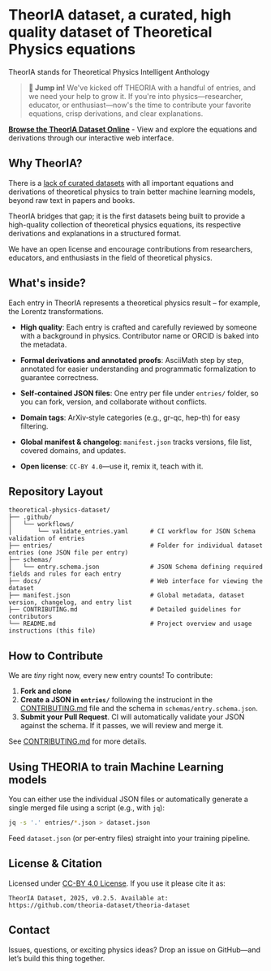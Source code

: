 # TheorIA dataset, a curated, high quality dataset of Theoretical Physics equations

TheorIA stands for Theoretical Physics Intelligent Anthology

> **🚀 Jump in!** We've kicked off THEORIA with a handful of entries, and we need your help to grow it. If you're into physics—researcher, educator, or enthusiast—now's the time to contribute your favorite equations, crisp derivations, and clear explanations.

**[Browse the TheorIA Dataset Online](https://theoria-dataset.github.io/theoria-dataset/)** - View and explore the equations and derivations through our interactive web interface.

## Why TheorIA?

There is a [lack of curated datasets](https://manuelsh.github.io/blog/2025/datasets-for-advancing-Theoretical-Physics/) with all important equations and derivations of theoretical physics to train better machine learning models, beyond raw text in papers and books.

TheorIA bridges that gap; it is the first datasets being built to provide a high-quality collection of theoretical physics equations, its respective derivations and explanations in a structured format.

We have an open license and encourage contributions from researchers, educators, and enthusiasts in the field of theoretical physics.

## What's inside?

Each entry in TheorIA represents a theoretical physics result – for example, the Lorentz transformations.

- **High quality**: Each entry is crafted and carefully reviewed by someone with a background in physics. Contributor name or ORCID is baked into the metadata.

- **Formal derivations and annotated proofs**: AsciiMath step by step, annotated for easier understanding and programmatic formalization to guarantee correctness.

- **Self‑contained JSON files**: One entry per file under `entries/` folder, so you can fork, version, and collaborate without conflicts.

- **Domain tags**: ArXiv‑style categories (e.g., gr-qc, hep-th) for easy filtering.

- **Global manifest & changelog**: `manifest.json` tracks versions, file list, covered domains, and updates.

- **Open license**: `CC‑BY 4.0`—use it, remix it, teach with it.

## Repository Layout

```
theoretical-physics-dataset/
├── .github/
│   └── workflows/
│       └── validate_entries.yaml      # CI workflow for JSON Schema validation of entries
├── entries/                           # Folder for individual dataset entries (one JSON file per entry)
├── schemas/
│   └── entry.schema.json              # JSON Schema defining required fields and rules for each entry
├── docs/                              # Web interface for viewing the dataset
├── manifest.json                      # Global metadata, dataset version, changelog, and entry list
├── CONTRIBUTING.md                    # Detailed guidelines for contributors
└── README.md                          # Project overview and usage instructions (this file)
```

## How to Contribute

We are _tiny_ right now, every new entry counts! To contribute:

1. **Fork and clone**
2. **Create a JSON in `entries/`** following the instruciont in the [CONTRIBUTING.md](CONTRIBUTING.md) file and the schema in `schemas/entry.schema.json`.
3. **Submit your Pull Request**. CI will automatically validate your JSON against the schema. If it passes, we will review and merge it.

See [CONTRIBUTING.md](CONTRIBUTING.md) for more details.

## Using THEORIA to train Machine Learning models

You can either use the individual JSON files or automatically generate a single merged file using a script (e.g., with `jq`):

```bash
jq -s '.' entries/*.json > dataset.json
```

Feed `dataset.json` (or per‑entry files) straight into your training pipeline.

## License & Citation

Licensed under [CC-BY 4.0 License](https://creativecommons.org/licenses/by/4.0/legalcode.en). If you use it please cite it as:

```
TheorIA Dataset, 2025, v0.2.5. Available at: https://github.com/theoria-dataset/theoria-dataset
```

## Contact

Issues, questions, or exciting physics ideas? Drop an issue on GitHub—and let’s build this thing together.
